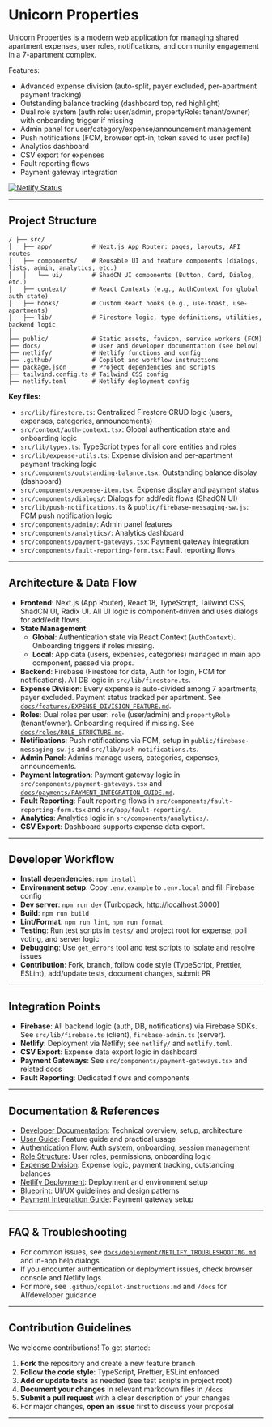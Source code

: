 # Unicorn Properties

Unicorn Properties is a modern web application for managing shared apartment expenses, user roles, notifications, and community engagement in a 7-apartment complex.

Features:

- Advanced expense division (auto-split, payer excluded, per-apartment payment tracking)
- Outstanding balance tracking (dashboard top, red highlight)
- Dual role system (auth role: user/admin, propertyRole: tenant/owner) with onboarding trigger if missing
- Admin panel for user/category/expense/announcement management
- Push notifications (FCM, browser opt-in, token saved to user profile)
- Analytics dashboard
- CSV export for expenses
- Fault reporting flows
- Payment gateway integration

[![Netlify Status](https://api.netlify.com/api/v1/badges/81d761ff-9a71-4099-b92b-52ada05f2198/deploy-status)](https://app.netlify.com/projects/unicornproperties/deploys)

---

## Project Structure

```text
/ ├── src/
│   ├── app/           # Next.js App Router: pages, layouts, API routes
│   ├── components/    # Reusable UI and feature components (dialogs, lists, admin, analytics, etc.)
│   │   └── ui/        # ShadCN UI components (Button, Card, Dialog, etc.)
│   ├── context/       # React Contexts (e.g., AuthContext for global auth state)
│   ├── hooks/         # Custom React hooks (e.g., use-toast, use-apartments)
│   ├── lib/           # Firestore logic, type definitions, utilities, backend logic
│
├── public/            # Static assets, favicon, service workers (FCM)
├── docs/              # User and developer documentation (see below)
├── netlify/           # Netlify functions and config
├── .github/           # Copilot and workflow instructions
├── package.json       # Project dependencies and scripts
├── tailwind.config.ts # Tailwind CSS config
├── netlify.toml       # Netlify deployment config
```

**Key files:**

- `src/lib/firestore.ts`: Centralized Firestore CRUD logic (users, expenses, categories, announcements)
- `src/context/auth-context.tsx`: Global authentication state and onboarding logic
- `src/lib/types.ts`: TypeScript types for all core entities and roles
- `src/lib/expense-utils.ts`: Expense division and per-apartment payment tracking logic
- `src/components/outstanding-balance.tsx`: Outstanding balance display (dashboard)
- `src/components/expense-item.tsx`: Expense display and payment status
- `src/components/dialogs/`: Dialogs for add/edit flows (ShadCN UI)
- `src/lib/push-notifications.ts` & `public/firebase-messaging-sw.js`: FCM push notification logic
- `src/components/admin/`: Admin panel features
- `src/components/analytics/`: Analytics dashboard
- `src/components/payment-gateways.tsx`: Payment gateway integration
- `src/components/fault-reporting-form.tsx`: Fault reporting flows

---

## Architecture & Data Flow

- **Frontend**: Next.js (App Router), React 18, TypeScript, Tailwind CSS, ShadCN UI, Radix UI. All UI logic is component-driven and uses dialogs for add/edit flows.
- **State Management**:
  - **Global**: Authentication state via React Context (`AuthContext`). Onboarding triggers if roles missing.
  - **Local**: App data (users, expenses, categories) managed in main app component, passed via props.
- **Backend**: Firebase (Firestore for data, Auth for login, FCM for notifications). All DB logic in `src/lib/firestore.ts`.
- **Expense Division**: Every expense is auto-divided among 7 apartments, payer excluded. Payment status tracked per apartment. See [`docs/features/EXPENSE_DIVISION_FEATURE.md`](docs/features/EXPENSE_DIVISION_FEATURE.md).
- **Roles**: Dual roles per user: `role` (user/admin) and `propertyRole` (tenant/owner). Onboarding required if missing. See [`docs/roles/ROLE_STRUCTURE.md`](docs/roles/ROLE_STRUCTURE.md).
- **Notifications**: Push notifications via FCM, setup in `public/firebase-messaging-sw.js` and `src/lib/push-notifications.ts`.
- **Admin Panel**: Admins manage users, categories, expenses, announcements.
- **Payment Integration**: Payment gateway logic in `src/components/payment-gateways.tsx` and [`docs/payments/PAYMENT_INTEGRATION_GUIDE.md`](docs/payments/PAYMENT_INTEGRATION_GUIDE.md).
- **Fault Reporting**: Fault reporting flows in `src/components/fault-reporting-form.tsx` and `src/app/fault-reporting/`.
- **Analytics**: Analytics logic in `src/components/analytics/`.
- **CSV Export**: Dashboard supports expense data export.

---

## Developer Workflow

- **Install dependencies**: `npm install`
- **Environment setup**: Copy `.env.example` to `.env.local` and fill Firebase config
- **Dev server**: `npm run dev` (Turbopack, [http://localhost:3000](http://localhost:3000))
- **Build**: `npm run build`
- **Lint/Format**: `npm run lint`, `npm run format`
- **Testing**: Run test scripts in `tests/` and project root for expense, poll voting, and server logic
- **Debugging**: Use `get_errors` tool and test scripts to isolate and resolve issues
- **Contribution**: Fork, branch, follow code style (TypeScript, Prettier, ESLint), add/update tests, document changes, submit PR

---

## Integration Points

- **Firebase**: All backend logic (auth, DB, notifications) via Firebase SDKs. See `src/lib/firebase.ts` (client), `firebase-admin.ts` (server).
- **Netlify**: Deployment via Netlify; see `netlify/` and `netlify.toml`.
- **CSV Export**: Expense data export logic in dashboard
- **Payment Gateways**: See `src/components/payment-gateways.tsx` and related docs
- **Fault Reporting**: Dedicated flows and components

---

## Documentation & References

- [Developer Documentation](docs/guides/DEVELOPER_DOCUMENTATION.md): Technical overview, setup, architecture
- [User Guide](docs/architecture/DOCUMENTATION.md): Feature guide and practical usage
- [Authentication Flow](docs/roles/AUTHENTICATION_FLOW.md): Auth system, onboarding, session management
- [Role Structure](docs/roles/ROLE_STRUCTURE.md): User roles, permissions, onboarding logic
- [Expense Division](docs/features/EXPENSE_DIVISION_FEATURE.md): Expense logic, payment tracking, outstanding balances
- [Netlify Deployment](docs/deployment/NETLIFY_DEPLOYMENT.md): Deployment and environment setup
- [Blueprint](docs/architecture/blueprint.md): UI/UX guidelines and design patterns
- [Payment Integration Guide](docs/payments/PAYMENT_INTEGRATION_GUIDE.md): Payment gateway setup

---

## FAQ & Troubleshooting

- For common issues, see [`docs/deployment/NETLIFY_TROUBLESHOOTING.md`](docs/deployment/NETLIFY_TROUBLESHOOTING.md) and in-app help dialogs
- If you encounter authentication or deployment issues, check browser console and Netlify logs
- For more, see `.github/copilot-instructions.md` and `/docs` for AI/developer guidance

---

## Contribution Guidelines

We welcome contributions! To get started:

1. **Fork** the repository and create a new feature branch
2. **Follow the code style**: TypeScript, Prettier, ESLint enforced
3. **Add or update tests** as needed (see test scripts in project root)
4. **Document your changes** in relevant markdown files in `/docs`
5. **Submit a pull request** with a clear description of your changes
6. For major changes, **open an issue** first to discuss your proposal

---
